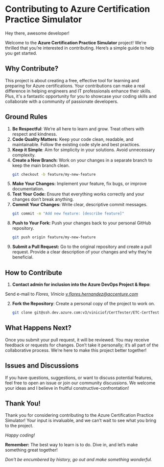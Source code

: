 # Contributing to Azure Certification Practice Simulator

Hey there, awesome developer!

Welcome to the **Azure Certification Practice Simulator** project! We’re thrilled that you’re interested in contributing. Here’s a simple guide to help you get started.

## Why Contribute?

This project is about creating a free, effective tool for learning and preparing for Azure certifications. Your contributions can make a real difference in helping engineers and IT professionals enhance their skills. Plus, it's a fantastic opportunity for you to showcase your coding skills and collaborate with a community of passionate developers.

## Ground Rules

1. **Be Respectful**: We’re all here to learn and grow. Treat others with respect and kindness.
2. **Code Quality Matters**: Keep your code clean, readable, and maintainable. Follow the existing code style and best practices.
3. **Keep it Simple**: Aim for simplicity in your solutions. Avoid unnecessary complexity.
4. **Create a New Branch:** Work on your changes in a separate branch to keep the main branch clean.
      ```bash
      git checkout -b feature/my-new-feature
      ```
5. **Make Your Changes:** Implement your feature, fix bugs, or improve documentation.
6. **Test Your Code:** Ensure that everything works correctly and your changes don’t break anything.
7. **Commit Your Changes:** Write clear, descriptive commit messages.
      ```bash
      git commit -m "Add new feature: [describe feature]"
      ```
8. **Push to Your Fork:** Push your changes back to your personal GitHub repository.
      ```bash
      git push origin feature/my-new-feature
      ```
9. **Submit a Pull Request:** Go to the original repository and create a pull request. Provide a clear description of your changes and why they’re beneficial.

## How to Contribute

1. **Contact admin for inclusion into the Azure DevOps Project & Repo**:

Send e-mail to _Flores, Vinicio <v.flores.hernandez@accenture.com>_

2. **Fork the Repository**: Create a personal copy of the project to work on.
   
   ```bash
   git clone git@ssh.dev.azure.com:v3/viniciof/CertTester/ETC-CertTester
   ```

## What Happens Next?

Once you submit your pull request, it will be reviewed. You may receive feedback or requests for changes. Don’t take it personally; it’s all part of the collaborative process. We’re here to make this project better together!

## Issues and Discussions

If you have questions, suggestions, or want to discuss potential features, feel free to open an issue or join our community discussions. We welcome your ideas and I believe in fruitful constructive-confrontation!

## Thank You!
Thank you for considering contributing to the Azure Certification Practice Simulator! Your input is invaluable, and we can’t wait to see what you bring to the project.

_Happy coding!_

**Remember:** The best way to learn is to do. Dive in, and let’s make something great together! 

_Don't be encumbered by history, go out and make something wonderful._
